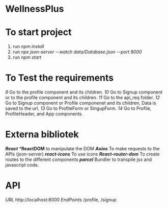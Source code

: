 # WellnessPlus

# To start project
1) run *npm install*
2) run *npx json-server --watch data/Database.json --port 8000*
3) run *npm start*

# To Test the requirements
*9* Go to the profile component and its children.
*10* Go to Signup component or to the profile component and its children.
*11* Go to the api_req folder.
*12* Go to Signup component or Profile componenet and its children, Data is saved to the url.
*13* Go to ProfileForm or SingupForm. 
*14* Go to Profile, ProfileHeader, and App components.

# Externa bibliotek
***React***
***ReactDOM** to manipulate the DOM
***Axios*** To make requests to the APIs (json-server)
***react-icons*** To use icons
***React-router-dom*** To create routes to the different components
***parcel*** Bundler to transpile jsx and javascript code.

# API
*URL* http://localhost:8000
*EndPoints* /profile, /signup